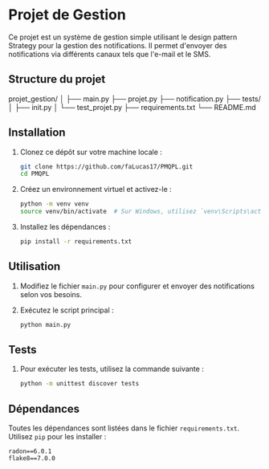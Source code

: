 # Projet de Gestion

Ce projet est un système de gestion simple utilisant le design pattern Strategy pour la gestion des notifications. Il permet d'envoyer des notifications via différents canaux tels que l'e-mail et le SMS.

## Structure du projet
projet_gestion/
│
├── main.py
├── projet.py
├── notification.py
├── tests/
│ ├── init.py
│ └── test_projet.py
├── requirements.txt
└── README.md


## Installation

1. Clonez ce dépôt sur votre machine locale :

    ```bash
    git clone https://github.com/faLucas17/PMQPL.git
    cd PMQPL
    ```

2. Créez un environnement virtuel et activez-le :

    ```bash
    python -m venv venv
    source venv/bin/activate  # Sur Windows, utilisez `venv\Scripts\activate`
    ```

3. Installez les dépendances :

    ```bash
    pip install -r requirements.txt
    ```

## Utilisation

1. Modifiez le fichier `main.py` pour configurer et envoyer des notifications selon vos besoins.

2. Exécutez le script principal :

    ```bash
    python main.py
    ```

    
## Tests

1. Pour exécuter les tests, utilisez la commande suivante :

    ```bash
    python -m unittest discover tests
    ```

## Dépendances

Toutes les dépendances sont listées dans le fichier `requirements.txt`. Utilisez `pip` pour les installer :

```plaintext
radon==6.0.1
flake8==7.0.0

